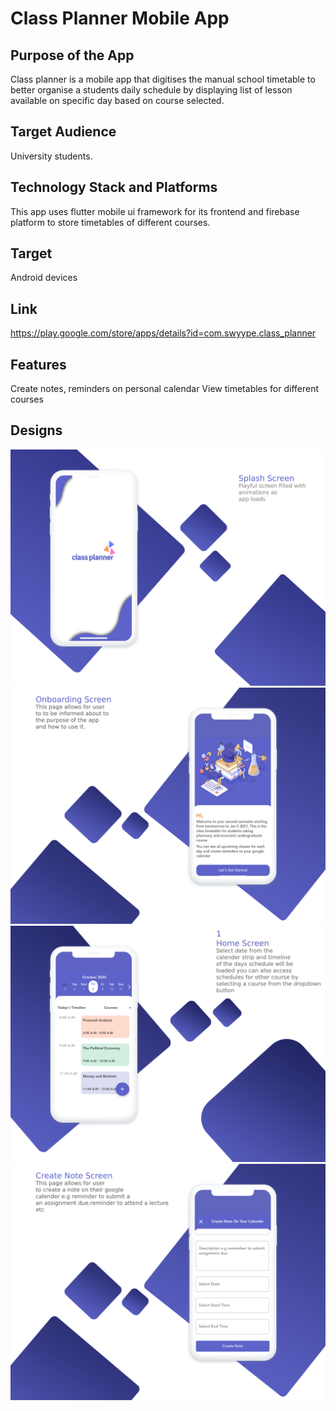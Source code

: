 # Class Planner Mobile App


## Purpose of the App
Class planner is a mobile app that digitises the manual school timetable to better organise a students daily schedule by displaying 
list of lesson available on specific day based on course selected.  

## Target Audience
University students.

## Technology Stack and Platforms
This app uses flutter mobile ui framework for its frontend and firebase platform to store timetables of different courses.

## Target 
Android devices

## Link
https://play.google.com/store/apps/details?id=com.swyype.class_planner

## Features
Create notes, reminders on personal calendar
 View timetables for different courses 

## Designs
![](screenshots/splashpage.png)
![](screenshots/onboardingpage.png)
![](screenshots/homepage.png)
![](screenshots/createnote.png)
